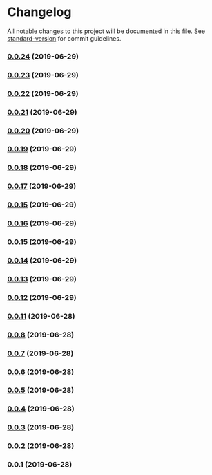 # Changelog

All notable changes to this project will be documented in this file. See [standard-version](https://github.com/conventional-changelog/standard-version) for commit guidelines.

### [0.0.24](https://github.com/NMathar/opsi-manager/compare/v0.0.23...v0.0.24) (2019-06-29)



### [0.0.23](https://github.com/NMathar/opsi-manager/compare/v0.0.22...v0.0.23) (2019-06-29)



### [0.0.22](https://github.com/NMathar/opsi-manager/compare/v0.0.21...v0.0.22) (2019-06-29)



### [0.0.21](https://github.com/NMathar/opsi-manager/compare/v0.0.20...v0.0.21) (2019-06-29)



### [0.0.20](https://github.com/NMathar/opsi-manager/compare/v0.0.19...v0.0.20) (2019-06-29)



### [0.0.19](https://github.com/NMathar/opsi-manager/compare/v0.0.18...v0.0.19) (2019-06-29)



### [0.0.18](https://github.com/NMathar/opsi-manager/compare/v0.0.17...v0.0.18) (2019-06-29)



### [0.0.17](https://github.com/NMathar/opsi-manager/compare/v0.0.16...v0.0.17) (2019-06-29)



### [0.0.15](https://github.com/NMathar/opsi-manager/compare/v0.0.16...v0.0.15) (2019-06-29)



### [0.0.16](https://github.com/NMathar/opsi-manager/compare/v0.0.15...v0.0.16) (2019-06-29)



### [0.0.15](https://github.com/NMathar/opsi-manager/compare/v0.0.14...v0.0.15) (2019-06-29)



### [0.0.14](https://github.com/NMathar/opsi-manager/compare/v0.0.13...v0.0.14) (2019-06-29)



### [0.0.13](https://github.com/NMathar/opsi-manager/compare/v0.0.12...v0.0.13) (2019-06-29)



### [0.0.12](https://github.com/NMathar/opsi-manager/compare/v0.0.11...v0.0.12) (2019-06-29)



### [0.0.11](https://github.com/NMathar/opsi-manager/compare/v0.0.10...v0.0.11) (2019-06-28)



### [0.0.8](https://github.com/NMathar/opsi-manager/compare/v0.0.9...v0.0.8) (2019-06-28)



### [0.0.7](https://github.com/NMathar/opsi-manager/compare/v0.0.6...v0.0.7) (2019-06-28)



### [0.0.6](https://github.com/NMathar/opsi-manager/compare/v0.0.5...v0.0.6) (2019-06-28)



### [0.0.5](https://github.com/NMathar/opsi-manager/compare/v0.0.4...v0.0.5) (2019-06-28)



### [0.0.4](https://github.com/NMathar/opsi-manager/compare/v0.0.3...v0.0.4) (2019-06-28)



### [0.0.3](https://github.com/NMathar/opsi-manager/compare/v0.0.2...v0.0.3) (2019-06-28)



### [0.0.2](https://github.com/NMathar/opsi-manager/compare/v0.0.1...v0.0.2) (2019-06-28)



### 0.0.1 (2019-06-28)
